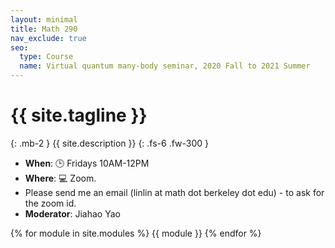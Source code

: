 ```yaml
---
layout: minimal
title: Math 290
nav_exclude: true
seo:
  type: Course
  name: Virtual quantum many-body seminar, 2020 Fall to 2021 Summer
---
```


# {{ site.tagline }}
{: .mb-2 }
{{ site.description }}
{: .fs-6 .fw-300 }


<script type="text/javascript" src="https://cdnjs.cloudflare.com/ajax/libs/jquery/3.1.1/jquery.min.js"></script>
<script type="text/javascript" src="https://cdn.rawgit.com/mrvautin/typewrite/master/dist/typewrite.min.js"></script>
<script>
    $(document).ready(function(){
        $('#typewriteText').typewrite({
            continuous: true,
            actions: [
                {type: 'hello! '},
                {type: '<br>'},
                {type: 'weclome '},
                {delay: 1500},
                {remove: {num: 1, type: 'stepped'}},
                {select: {from: 11, to: 16}},
                {delay: 2000},
                {remove: {num: 5, type: 'whole'}},
                {delay: 300},
                {type: 'lcome to `math 290`! '},
                {type: '<br>'},
                {type: 'we study '},
                {type: 'DMET'},
                {delay: 4500},
                {remove: {num: 4, type: 'stepped'}},
                {type: 'QLSP'},
                {delay: 4500},
                {remove: {num: 4, type: 'stepped'}},
                {type: 'DMFT'},
                {delay: 4500},
                {remove: {num: 4, type: 'stepped'}},
                {type: 'LCU'},
                {delay: 4500},
                {remove: {num: 3, type: 'stepped'}},
                {type: 'QSP'},
                {delay: 4500},
                {remove: {num: 3, type: 'stepped'}},
                {type: 'QAOA'},
                {delay: 4500},
                {remove: {num: 4, type: 'stepped'}},
                {type: 'AQC'},
                {delay: 4500},
                {remove: {num: 3, type: 'stepped'}},
                {type: 'VTAA'},
                {delay: 4500},
                {remove: {num: 4, type: 'stepped'}},
                {type: 'HHL'},
                {delay: 4500},
                {remove: {num: 3, type: 'stepped'}},
                {type: 'CCSD'},
                {delay: 4500},
                {remove: {num: 4, type: 'stepped'}},
                {type: 'quantum!'},
                {delay: 60000},
            ]
        });
    });
</script>

<div id="typewriteText"></div>


- **When**: 🕒 Fridays 10AM-12PM
- **Where**: 💻 Zoom. 
- Please send me an email (linlin at math dot berkeley dot edu) - to ask for the zoom id.
- **Moderator**: Jiahao Yao

{% for module in site.modules %}
{{ module }}
{% endfor %}
